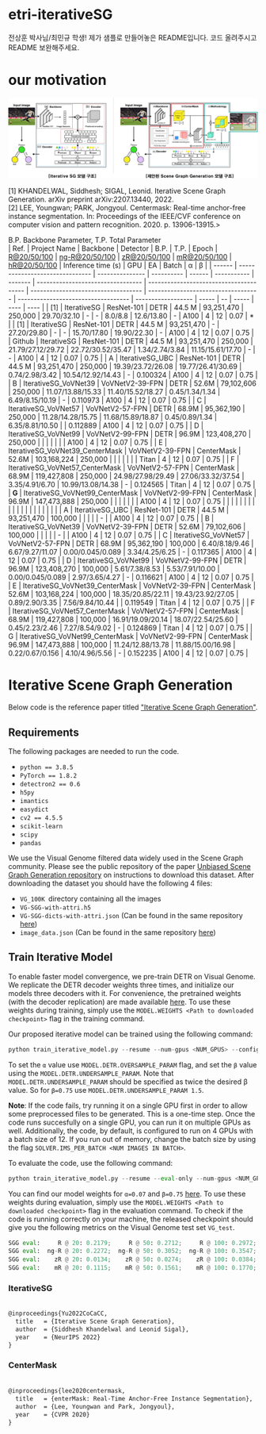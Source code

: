 # etri-iterativeSG

전상훈 박사님/최민규 학생! 제가 샘플로 만들어놓은 README입니다. 코드 올려주시고 README 보완해주세요.

# our motivation
![plot](./intro_img_v2.jpg)

[1]	KHANDELWAL, Siddhesh; SIGAL, Leonid. Iterative Scene Graph Generation. arXiv preprint arXiv:2207.13440, 2022.<br>
[2]	LEE, Youngwan; PARK, Jongyoul. Centermask: Real-time anchor-free instance segmentation. In: Proceedings of the IEEE/CVF conference on computer vision and pattern recognition. 2020. p. 13906-13915.><br>																			


B.P.	Backbone Parameter, T.P.	Total Parameter											
| Ref.   | Project Name                    | Backbone        | Detector   | B.P.   | T.P.        | Epoch   | [R@20/50/100](mailto:R@20/50/100) | [ng-R@20/50/100](mailto:ng-R@20/50/100) | [zR@20/50/100](mailto:zR@20/50/100) | [mR@20/50/100](mailto:mR@20/50/100) | [hR@20/50/100](mailto:hR@20/50/100) | Inference time (s) | GPU   | EA | Batch | α    | β    |
| ------ | ------------------------------- | --------------- | ---------- | ------ | ----------- | ------- | --------------------------------- | --------------------------------------- | ----------------------------------- | ----------------------------------- | ----------------------------------- | ------------------ | ----- | -- | ----- | ---- | ---- |
| [1]    | IterativeSG                     | ResNet-101      | DETR       | 44.5 M | 93,251,470  | 250,000 | 29.70/32.10                       | \-                                      | \-                                  | 8.0/8.8                             | 12.6/13.80                          | \-                 | A100  | 4  | 12    | 0.07 | \*   |
| [1]    | IterativeSG                     | ResNet-101      | DETR       | 44.5 M | 93,251,470  | \-      | 27.20/29.80                       | \-                                      | \-                                  | 15.70/17.80                         | 19.90/22.30                         | \-                 | A100  | 4  | 12    | 0.07 | 0.75 |
| Github | IterativeSG                     | ResNet-101      | DETR       | 44.5 M | 93,251,470  | 250,000 | 21.79/27.12/29.72                 | 22.72/30.52/35.47                       | 1.34/2.74/3.84                      | 11.15/15.61/17.70                   | \-                                  | \-                 | A100  | 4  | 12    | 0.07 | 0.75 |
| A      | IterativeSG_UBC                 | ResNet-101      | DETR       | 44.5 M | 93,251,470  | 250,000 | 19.39/23.72/26.08                 | 19.77/26.41/30.69                       | 0.74/2.98/3.42                      | 10.54/12.92/14.43                   | \-                                  | 0.100324           | A100  | 4  | 12    | 0.07 | 0.75 |
| B      | IterativeSG_VoVNet39            | VoVNetV2-39-FPN | DETR       | 52.6M  | 79,102,606  | 250,000 | 11.07/13.88/15.33                 | 11.40/15.52/18.27                       | 0.45/1.34/1.34                      | 6.49/8.15/10.19                     | \-                                  | 0.110973           | A100  | 4  | 12    | 0.07 | 0.75 |
| C      | IterativeSG_VoVNet57            | VoVNetV2-57-FPN | DETR       | 68.9M  | 95,362,190  | 250,000 | 11.28/14.28/15.75                 | 11.68/15.89/18.87                       | 0.45/0.89/1.34                      | 6.35/8.81/10.50                     |                                     | 0.112889           | A100  | 4  | 12    | 0.07 | 0.75 |
| D      | IterativeSG_VoVNet99            | VoVNetV2-99-FPN | DETR       | 96.9M  | 123,408,270 | 250,000 |                                   |                                         |                                     |                                     |                                     |                    | A100  | 4  | 12    | 0.07 | 0.75 |
| E      | IterativeSG_VoVNet39_CenterMask | VoVNetV2-39-FPN | CenterMask | 52.6M  | 103,168,224 | 250,000 |                                   |                                         |                                     |                                     |                                     |                    | Titan | 4  | 12    | 0.07 | 0.75 |
| F      | IterativeSG_VoVNet57_CenterMask | VoVNetV2-57-FPN | CenterMask | 68.9M  | 119,427,808 | 250,000 | 24.98/27.98/29.49                 | 27.06/33.32/37.54                       | 3.35/4.91/6.70                      | 10.99/13.08/14.38                   | \-                                  | 0.124565           | Titan | 4  | 12    | 0.07 | 0.75 |
| <b> G </b> | IterativeSG_VoVNet99_CenterMask | VoVNetV2-99-FPN | CenterMask | 96.9M  | 147,473,888 | 250,000 |                                   |                                         |                                     |                                     |                                     |                    | A100  | 4  | 12    | 0.07 | 0.75 |
|        |                                 |                 |            |        |             |         |                                   |                                         |                                     |                                     |                                     |                    |       |    |       |      |      |
| A      | IterativeSG_UBC                 | ResNet-101      | DETR       | 44.5 M | 93,251,470  | 100,000 |                                   |                                         |                                     |                                     | \-                                  |                    | A100  | 4  | 12    | 0.07 | 0.75 |
| B      | IterativeSG_VoVNet39            | VoVNetV2-39-FPN | DETR       | 52.6M  | 79,102,606  | 100,000 |                                   |                                         |                                     |                                     | \-                                  |                    | A100  | 4  | 12    | 0.07 | 0.75 |
| C      | IterativeSG_VoVNet57            | VoVNetV2-57-FPN | DETR       | 68.9M  | 95,362,190  | 100,000 | 6.40/8.18/9.46                    | 6.67/9.27/11.07                         | 0.00/0.045/0.089                    | 3.34/4.25/6.25                      | \-                                  | 0.117365           | A100  | 4  | 12    | 0.07 | 0.75 |
| D      | IterativeSG_VoVNet99            | VoVNetV2-99-FPN | DETR       | 96.9M  | 123,408,270 | 100,000 | 5.61/7.38/8.53                    | 5.53/7.91/10.00                         | 0.00/0.045/0.089                    | 2.97/3.65/4.27                      | \-                                  | 0.116621           | A100  | 4  | 12    | 0.07 | 0.75 |
| E      | IterativeSG_VoVNet39_CenterMask | VoVNetV2-39-FPN | CenterMask | 52.6M  | 103,168,224 | 100,000 | 18.35/20.85/22.11                 | 19.43/23.92/27.05                       | 0.89/2.90/3.35                      | 7.56/9.84/10.44                     |                                     | 0.119549           | Titan | 4  | 12    | 0.07 | 0.75 |
| F      | IterativeSG_VoVNet57_CenterMask | VoVNetV2-57-FPN | CenterMask | 68.9M  | 119,427,808 | 100,000 | 16.91/19.09/20.14                 | 18.07/22.54/25.60                       | 0.45/2.23/2.46                      | 7.27/8.54/9.02                      | \-                                  | 0.124869           | Titan | 4  | 12    | 0.07 | 0.75 |
| G      | IterativeSG_VoVNet99_CenterMask | VoVNetV2-99-FPN | CenterMask | 96.9M  | 147,473,888 | 100,000 | 11.24/12.88/13.78                 | 11.88/15.00/16.98                       | 0.22/0.67/0.156                     | 4.10/4.96/5.56                      | \-                                  | 0.152235           | A100  | 4  | 12    | 0.07 | 0.75 |


# Iterative Scene Graph Generation

Below code is the reference paper titled ["Iterative Scene Graph Generation"](https://openreview.net/pdf?id=i0FnLiIRj6U).

## Requirements
The following packages are needed to run the code.
- `python == 3.8.5`
- `PyTorch == 1.8.2`
- `detectron2 == 0.6`
- `h5py`
- `imantics`
- `easydict`
- `cv2 == 4.5.5`
- `scikit-learn`
- `scipy`
- `pandas`

We use the Visual Genome filtered data widely used in the Scene Graph community. 
Please see the public repository of the paper  [Unbiased Scene Graph Generation repository](https://github.com/KaihuaTang/Scene-Graph-Benchmark.pytorch/blob/master/DATASET.md) on instructions to download this dataset. After downloading the dataset you should have the following 4 files: 
- `VG_100K `directory containing all the images
- `VG-SGG-with-attri.h5` 
- `VG-SGG-dicts-with-attri.json` (Can be found in the same repository [here](https://github.com/KaihuaTang/Scene-Graph-Benchmark.pytorch/tree/master/datasets/vg))
- `image_data.json` (Can be found in the same repository [here](https://github.com/KaihuaTang/Scene-Graph-Benchmark.pytorch/tree/master/datasets/vg))

## Train Iterative Model
To enable faster model convergence, we pre-train DETR on Visual Genome. We replicate the DETR decoder weights three times, and initialize our models three decoders with it. For convenience, the pretrained weights (with the decoder replication) are made available [here](https://drive.google.com/drive/folders/1CdcYdcYEvkZHz-I1IFF8sBxVMWSyWIkh?usp=share_link). To use these weights during training, simply use the `MODEL.WEIGHTS <Path to downloaded checkpoint>` flag in the training command.

Our proposed iterative model can be trained using the following command:
```python
python train_iterative_model.py --resume --num-gpus <NUM_GPUS> --config-file configs/iterative_model.yaml OUTPUT_DIR <PATH TO CHECKPOINT DIR> DATASETS.VISUAL_GENOME.IMAGES <PATH TO VG_100K IMAGES> DATASETS.VISUAL_GENOME.MAPPING_DICTIONARY <PATH TO VG-SGG-dicts-with-attri.json> DATASETS.VISUAL_GENOME.IMAGE_DATA <PATH TO image_data.json> DATASETS.VISUAL_GENOME.VG_ATTRIBUTE_H5 <PATH TO VG-SGG-with-attri.h5> MODEL.DETR.OVERSAMPLE_PARAM <Alpha Value> MODEL.DETR.UNDERSAMPLE_PARAM <Twice the Beta Value> SOLVER.CLIP_GRADIENTS.CLIP_VALUE 0.01 SOLVER.IMS_PER_BATCH 12 MODEL.DETR.NO_OBJECT_WEIGHT 0.1 MODEL.WEIGHTS <PATH TO DETR Pretrained Model>
```
To set the `α` value use `MODEL.DETR.OVERSAMPLE_PARAM` flag, and set the `β` value using the `MODEL.DETR.UNDERSAMPLE_PARAM`. Note that `MODEL.DETR.UNDERSAMPLE_PARAM` should be specified as twice the desired β value. So for `β=0.75` use `MODEL.DETR.UNDERSAMPLE_PARAM 1.5`.

**Note**: If the code fails, try running it on a single GPU first in order to allow some preprocessed files to be generated. This is a one-time step. Once the code runs succesfully on a single GPU, you can run it on multiple GPUs as well. Additionally, the code, by default, is configured to run on 4 GPUs with a batch size of 12. If you run out of memory, change the batch size by using the flag `SOLVER.IMS_PER_BATCH <NUM IMAGES IN BATCH>`.

To evaluate the code, use the following command:
```python
python train_iterative_model.py --resume --eval-only --num-gpus <NUM_GPUS> --config-file configs/iterative_model.yaml OUTPUT_DIR <PATH TO CHECKPOINT DIR> DATASETS.VISUAL_GENOME.IMAGES <PATH TO VG_100K IMAGES> DATASETS.VISUAL_GENOME.MAPPING_DICTIONARY <PATH TO VG-SGG-dicts-with-attri.json> DATASETS.VISUAL_GENOME.IMAGE_DATA <PATH TO image_data.json> DATASETS.VISUAL_GENOME.VG_ATTRIBUTE_H5 <PATH TO VG-SGG-with-attri.h5>
```
You can find our model weights for `α=0.07` and `β=0.75` [here](https://drive.google.com/drive/folders/1L2H2e-UfyKfbbmM34LaJfT6S49VTfZDY?usp=share_link). To use these weights during evaluation, simply use the `MODEL.WEIGHTS <Path to downloaded checkpoint>` flag in the evaluation command. To check if the code is running correctly on your machine, the released checkpoint should give you the following metrics on the Visual Genome test set `VG_test`.

```python
SGG eval:     R @ 20: 0.2179;     R @ 50: 0.2712;     R @ 100: 0.2972;  for mode=sgdet, type=Recall(Main).
SGG eval:  ng-R @ 20: 0.2272;  ng-R @ 50: 0.3052;  ng-R @ 100: 0.3547;  for mode=sgdet, type=No Graph Constraint Recall(Main).
SGG eval:    zR @ 20: 0.0134;    zR @ 50: 0.0274;    zR @ 100: 0.0384;  for mode=sgdet, type=Zero Shot Recall.
SGG eval:    mR @ 20: 0.1115;    mR @ 50: 0.1561;    mR @ 100: 0.1770;  for mode=sgdet, type=Mean Recall.
```

### IterativeSG
<div class="snippet-clipboard-content notranslate position-relative overflow-auto" data-snippet-clipboard-copy-content="@inproceedings{Yu2022CoCaCC,
  title   = {Iterative Scene Graph Generation},
  author  = {Siddhesh Khandelwal and Leonid Sigal},
  year    = {NeurIPS 2022}
}"><pre class="notranslate"><code>
@inproceedings{Yu2022CoCaCC,
  title   = {Iterative Scene Graph Generation},
  author  = {Siddhesh Khandelwal and Leonid Sigal},
  year    = {NeurIPS 2022}
}
</code></pre></div>

### CenterMask
<div class="snippet-clipboard-content notranslate position-relative overflow-auto" data-snippet-clipboard-copy-content="@inproceedings{Yu2022CoCaCC,
  title   = {enterMask: Real-Time Anchor-Free Instance Segmentation},
  author  = {Lee, Youngwan and Park, Jongyoul},
  year    = {CVPR 2020}
}"><pre class="notranslate"><code>
@inproceedings{lee2020centermask,
  title   = {enterMask: Real-Time Anchor-Free Instance Segmentation},
  author  = {Lee, Youngwan and Park, Jongyoul},
  year    = {CVPR 2020}
}
</code></pre></div>
